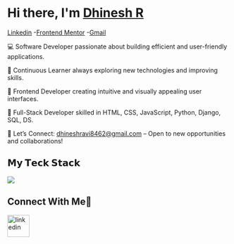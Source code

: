 # Hi there, I'm [Dhinesh R](https://www.linkedin.com/in/dhines-r/)
<p> <a href="https://www.linkedin.com/in/dhines-r/">Linkedin</a> -<a href="https://www.frontendmentor.io/profile/Dhinesh36">Frontend Mentor</a> -<a href="https://mail.google.com/mail/u/0/#inbox">Gmail</a></p>

💻 Software Developer passionate about building efficient and user-friendly applications.

🌱 Continuous Learner always exploring new technologies and improving skills.

🎨 Frontend Developer creating intuitive and visually appealing user interfaces.

🔧 Full-Stack Developer skilled in HTML, CSS, JavaScript, Python, Django, SQL, DS.

📧 Let’s Connect: dhineshravi8462@gmail.com – Open to new opportunities and collaborations!

## 𝗠𝘆 𝗧𝗲𝗰𝗸 𝗦𝘁𝗮𝗰𝗸

<p>
  <a href="https://skillicons.dev">
    <img src="https://skillicons.dev/icons?i=js,py,sql,html,css,bootstrap,github,DS,figma,vscode&perline=11" />
  </a>
</p>

## Connect With Me🤝

<!--icons and links-->
<p>
<a href="https://www.linkedin.com/in/dhines-r/" target="blank"><img align="center" src="https://user-images.githubusercontent.com/88904952/234979284-68c11d7f-1acc-4f0c-ac78-044e1037d7b0.png" alt="linkedin" height="50" width="50" /></a>
</p>
